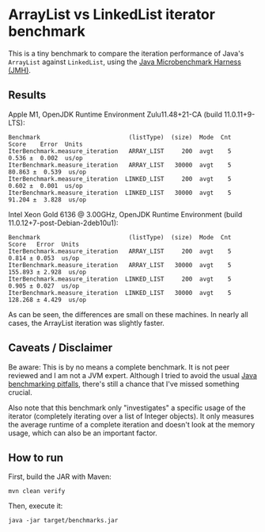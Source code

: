 # ArrayList vs LinkedList iterator benchmark

This is a tiny benchmark to compare the iteration performance of Java's `ArrayList` against
`LinkedList`, using the [Java Microbenchmark Harness (JMH)][jmh].


## Results

Apple M1, OpenJDK Runtime Environment Zulu11.48+21-CA (build 11.0.11+9-LTS):

    Benchmark                         (listType)  (size)  Mode  Cnt   Score    Error  Units
    IterBenchmark.measure_iteration   ARRAY_LIST     200  avgt    5   0.536 ±  0.002  us/op
    IterBenchmark.measure_iteration   ARRAY_LIST   30000  avgt    5  80.863 ±  0.539  us/op
    IterBenchmark.measure_iteration  LINKED_LIST     200  avgt    5   0.602 ±  0.001  us/op
    IterBenchmark.measure_iteration  LINKED_LIST   30000  avgt    5  91.204 ±  3.828  us/op

Intel Xeon Gold 6136 @ 3.00GHz, OpenJDK Runtime Environment (build 11.0.12+7-post-Debian-2deb10u1):

    Benchmark                         (listType)  (size)  Mode  Cnt    Score   Error  Units
    IterBenchmark.measure_iteration   ARRAY_LIST     200  avgt    5    0.814 ± 0.053  us/op
    IterBenchmark.measure_iteration   ARRAY_LIST   30000  avgt    5  155.893 ± 2.928  us/op
    IterBenchmark.measure_iteration  LINKED_LIST     200  avgt    5    0.905 ± 0.027  us/op
    IterBenchmark.measure_iteration  LINKED_LIST   30000  avgt    5  128.268 ± 4.429  us/op

As can be seen, the differences are small on these machines. In nearly all cases, the ArrayList
iteration was slightly faster.


## Caveats / Disclaimer

Be aware: This is by no means a complete benchmark. It is not peer reviewed and I am not a JVM
expert. Although I tried to avoid the usual [Java benchmarking pitfalls][pitfalls], there's still a
chance that I've missed something crucial.

Also note that this benchmark only "investigates" a specific usage of the iterator (completely
iterating over a list of Integer objects). It only measures the average runtime of a complete
iteration and doesn't look at the memory usage, which can also be an important factor.


## How to run

First, build the JAR with Maven:

    mvn clean verify

Then, execute it:

    java -jar target/benchmarks.jar


[jmh]: https://github.com/openjdk/jmh/
[pitfalls]: https://www.oracle.com/technical-resources/articles/java/architect-benchmarking.html
